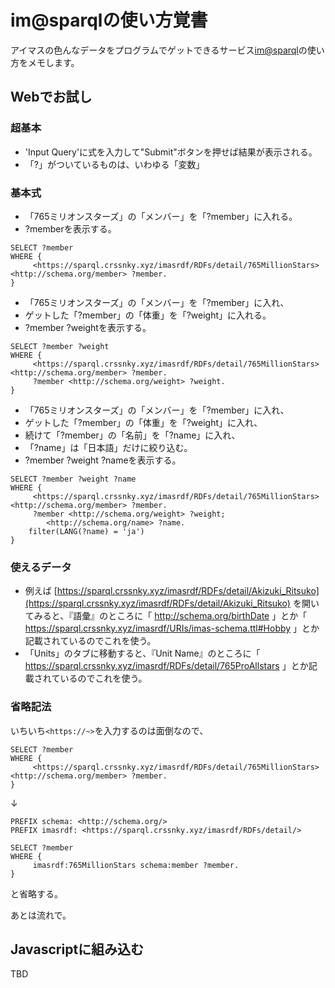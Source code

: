 # im@sparqlの使い方覚書
アイマスの色んなデータをプログラムでゲットできるサービス[im@sparql](https://sparql.crssnky.xyz/imas/)の使い方をメモします。

## Webでお試し
### 超基本
* 'Input Query'に式を入力して"Submit"ボタンを押せば結果が表示される。
* 「?」がついているものは、いわゆる「変数」

### 基本式
* 「765ミリオンスターズ」の「メンバー」を「?member」に入れる。
* ?memberを表示する。

```sparql
SELECT ?member
WHERE {
     <https://sparql.crssnky.xyz/imasrdf/RDFs/detail/765MillionStars> <http://schema.org/member> ?member.
}
```

* 「765ミリオンスターズ」の「メンバー」を「?member」に入れ、
* ゲットした「?member」の「体重」を「?weight」に入れる。
* ?member ?weightを表示する。

```sparql
SELECT ?member ?weight
WHERE {
     <https://sparql.crssnky.xyz/imasrdf/RDFs/detail/765MillionStars> <http://schema.org/member> ?member.
     ?member <http://schema.org/weight> ?weight.
}
```

* 「765ミリオンスターズ」の「メンバー」を「?member」に入れ、
* ゲットした「?member」の「体重」を「?weight」に入れ、
* 続けて「?member」の「名前」を「?name」に入れ、
* 「?name」は「日本語」だけに絞り込む。
* ?member ?weight ?nameを表示する。

```sparql
SELECT ?member ?weight ?name
WHERE {
     <https://sparql.crssnky.xyz/imasrdf/RDFs/detail/765MillionStars> <http://schema.org/member> ?member.
     ?member <http://schema.org/weight> ?weight;
        <http://schema.org/name> ?name.
    filter(LANG(?name) = 'ja')
}
```

### 使えるデータ
* 例えば [https://sparql.crssnky.xyz/imasrdf/RDFs/detail/Akizuki_Ritsuko](https://sparql.crssnky.xyz/imasrdf/RDFs/detail/Akizuki_Ritsuko) を開いてみると、『語彙』のところに「 http://schema.org/birthDate 」とか「 https://sparql.crssnky.xyz/imasrdf/URIs/imas-schema.ttl#Hobby 」とか記載されているのでこれを使う。
* 「Units」のタブに移動すると、『Unit Name』のところに「 https://sparql.crssnky.xyz/imasrdf/RDFs/detail/765ProAllstars 」とか記載されているのでこれを使う。

### 省略記法
いちいち`<https://~>`を入力するのは面倒なので、

```sparql
SELECT ?member
WHERE {
     <https://sparql.crssnky.xyz/imasrdf/RDFs/detail/765MillionStars> <http://schema.org/member> ?member.
}
```

↓

```sparql
PREFIX schema: <http://schema.org/>
PREFIX imasrdf: <https://sparql.crssnky.xyz/imasrdf/RDFs/detail/>

SELECT ?member
WHERE {
     imasrdf:765MillionStars schema:member ?member.
}
```

と省略する。

あとは流れで。

## Javascriptに組み込む
TBD